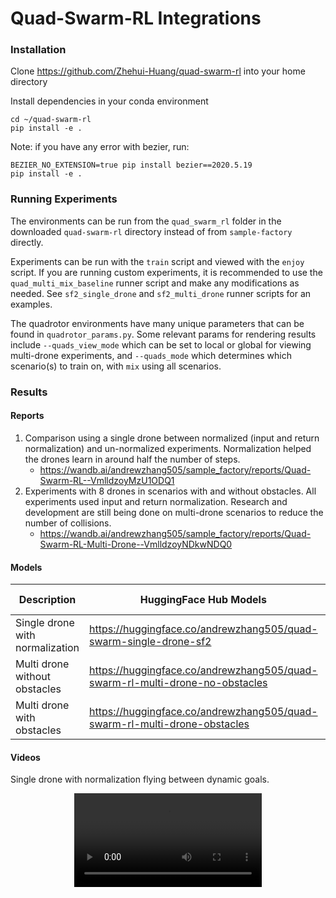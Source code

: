 # Quad-Swarm-RL Integrations

### Installation

Clone https://github.com/Zhehui-Huang/quad-swarm-rl into your home directory

Install dependencies in your conda environment
```
cd ~/quad-swarm-rl
pip install -e .
```

Note: if you have any error with bezier, run:
```
BEZIER_NO_EXTENSION=true pip install bezier==2020.5.19
pip install -e .
```

### Running Experiments

The environments can be run from the `quad_swarm_rl` folder in the downloaded `quad-swarm-rl` directory instead of from `sample-factory` directly. 

Experiments can be run with the `train` script and viewed with the `enjoy` script. If you are running custom experiments, it is recommended to use the `quad_multi_mix_baseline` runner script and make any modifications as needed. See `sf2_single_drone` and `sf2_multi_drone` runner scripts for an examples.

The quadrotor environments have many unique parameters that can be found in `quadrotor_params.py`. Some relevant params for rendering results include `--quads_view_mode` which can be set to local or global for viewing multi-drone experiments, and `--quads_mode` which determines which scenario(s) to train on, with `mix` using all scenarios.

### Results

#### Reports

1. Comparison using a single drone between normalized (input and return normalization) and un-normalized experiments. Normalization helped the drones learn in around half the number of steps.
    - https://wandb.ai/andrewzhang505/sample_factory/reports/Quad-Swarm-RL--VmlldzoyMzU1ODQ1
2. Experiments with 8 drones in scenarios with and without obstacles. All experiments used input and return normalization. Research and development are still being done on multi-drone scenarios to reduce the number of collisions.
    - https://wandb.ai/andrewzhang505/sample_factory/reports/Quad-Swarm-RL-Multi-Drone--VmlldzoyNDkwNDQ0

#### Models

| Description | HuggingFace Hub Models | Evaluation Metrics |
| ----------- | ---------------------- | ------------------ |
| Single drone with normalization | https://huggingface.co/andrewzhang505/quad-swarm-single-drone-sf2 | 0.03 +/- 1.86 |
| Multi drone without obstacles | https://huggingface.co/andrewzhang505/quad-swarm-rl-multi-drone-no-obstacles | -0.40 +/- 4.47 |
| Multi drone with obstacles | https://huggingface.co/andrewzhang505/quad-swarm-rl-multi-drone-obstacles | -2.84 +/- 3.71 |

#### Videos

Single drone with normalization flying between dynamic goals.

<p align="center">
<video class="w-full" src="https://huggingface.co/andrewzhang505/quad-swarm-single-drone-sf2/resolve/main/replay.mp4" controls="" autoplay="" loop=""></video></p>
